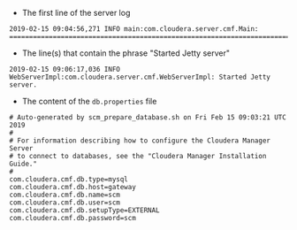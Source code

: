 * The first line of the server log
```
2019-02-15 09:04:56,271 INFO main:com.cloudera.server.cmf.Main: ================================================================================
```

* The line(s) that contain the phrase "Started Jetty server"
```
2019-02-15 09:06:17,036 INFO WebServerImpl:com.cloudera.server.cmf.WebServerImpl: Started Jetty server.
```
* The content of the `db.properties` file
```
# Auto-generated by scm_prepare_database.sh on Fri Feb 15 09:03:21 UTC 2019
#
# For information describing how to configure the Cloudera Manager Server
# to connect to databases, see the "Cloudera Manager Installation Guide."
#
com.cloudera.cmf.db.type=mysql
com.cloudera.cmf.db.host=gateway
com.cloudera.cmf.db.name=scm
com.cloudera.cmf.db.user=scm
com.cloudera.cmf.db.setupType=EXTERNAL
com.cloudera.cmf.db.password=scm
```
